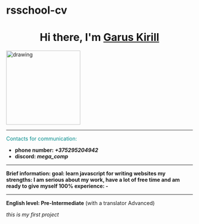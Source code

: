 # rsschool-cv

<style>
        body {
background-image: url(https://images.wallpaperscraft.ru/image/single/fioletovyj_temnyj_fon_piatna_65626_1920x1080.jpg);
        }
    </style>

<h1 align="center">Hi there, I'm <a href="https://github.com/MEGAS375" target="_blank">Garus Kirill</a> </h1>


<img src="anZbkBVIH2g.jpg" alt="drawing" width="200"/>  

---

<span style="color:darkcyan">Contacts for communication: 
- **phone number: _+375295204942_**
- **discord: _mega_comp_**</span>
---
**Brief information:
goal: learn javascript for writing websites
my strengths: I am serious about my work, have a lot of free time and am ready to give myself 100%
experience: -**

---

**English level: Pre-Intermediate** (with a translator Advanced)

*this is my first project*
